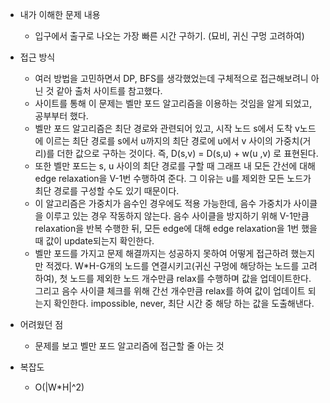 * 내가 이해한 문제 내용
	-  입구에서 출구로 나오는 가장 빠른 시간 구하기. (묘비, 귀신 구멍 고려하여) 

* 접근 방식
	- 여러 방법을 고민하면서 DP, BFS를 생각했었는데 구체적으로 접근해보려니 아닌 것 같아 출처 사이트를 참고했다. 
	- 사이트를 통해 이 문제는 벨만 포드 알고리즘을 이용하는 것임을 알게 되었고, 공부부터 했다. 
	- 벨만 포드 알고리즘은 최단 경로와 관련되어 있고, 시작 노드 s에서 도착 v노드에 이르는 최단 경로를 s에서 u까지의 최단 경로에 u에서 v 사이의 가중치(거리)를 더한 값으로 구하는 것이다. 즉, D(s,v) = D(s,u) + w(u ,v) 로 표현된다. 
	- 또한 벨만 포드는 s, u 사이의 최단 경로를 구할 때 그래프 내 모든 간선에 대해 edge relaxation을 V-1번 수행하여 준다. 그 이유는 u를 제외한 모든 노드가 최단 경로를 구성할 수도 있기 때문이다. 
	- 이 알고리즘은 가중치가 음수인 경우에도 적용 가능한데, 음수 가중치가 사이클을 이루고 있는 경우 작동하지 않는다. 음수 사이클을 방지하기 위해 V-1만큼 relaxation을 반복 수행한 뒤, 모든 edge에 대해 edge relaxation을 1번 했을 때 값이 update되는지 확인한다. 
	- 벨만 포드를 가지고 문제 해결까지는 성공하지 못하여 어떻게 접근하려 했는지만 적겠다. W*H-G개의 노드를 연결시키고(귀신 구멍에 해당하는 노드를 고려하여), 첫 노드를 제외한 노드 개수만큼 relax를 수행하며 값을 업데이트한다. 그리고 음수 사이클 체크를 위해 간선 개수만큼 relax를 하여 값이 업데이트 되는지 확인한다. impossible, never, 최단 시간 중 해당 하는 값을 도출해낸다. 

* 어려웠던 점
	- 문제를 보고 벨만 포드 알고리즘에 접근할 줄 아는 것 

* 복잡도
	- O(|W*H|^2) 

